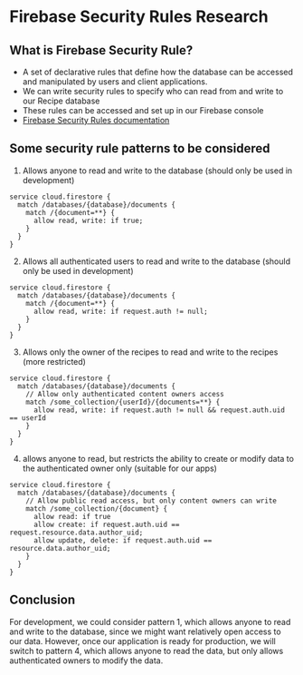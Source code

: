 # Firebase Security Rules Research

## What is Firebase Security Rule?
- A set of declarative rules that define how the database can be accessed and manipulated by users and client applications.
- We can write security rules to specify who can read from and write to our Recipe database
- These rules can be accessed and set up in our Firebase console
- [Firebase Security Rules documentation](https://firebase.google.com/docs/rules)

## Some security rule patterns to be considered
1. Allows anyone to read and write to the database (should only be used in development)
```
service cloud.firestore {
  match /databases/{database}/documents {
    match /{document=**} {
      allow read, write: if true;
    }
  }
}
``` 
2. Allows all authenticated users to read and write to the database (should only be used in development)
```
service cloud.firestore {
  match /databases/{database}/documents {
    match /{document=**} {
      allow read, write: if request.auth != null;
    }
  }
}
```
3. Allows only the owner of the recipes to read and write to the recipes (more restricted)
```
service cloud.firestore {
  match /databases/{database}/documents {
    // Allow only authenticated content owners access
    match /some_collection/{userId}/{documents=**} {
      allow read, write: if request.auth != null && request.auth.uid == userId
    }
  }
}
```
4. allows anyone to read, but restricts the ability to create or modify data to the authenticated owner only (suitable for our apps)
```
service cloud.firestore {
  match /databases/{database}/documents {
    // Allow public read access, but only content owners can write
    match /some_collection/{document} {
      allow read: if true
      allow create: if request.auth.uid == request.resource.data.author_uid;
      allow update, delete: if request.auth.uid == resource.data.author_uid;
    }
  }
}
```

## Conclusion
For development, we could consider pattern 1, which allows anyone to read and write to the database, since we might want relatively open access to our data. However, once our application is ready for production, we will switch to pattern 4, which allows anyone to read the data, but only allows authenticated owners to modify the data.

